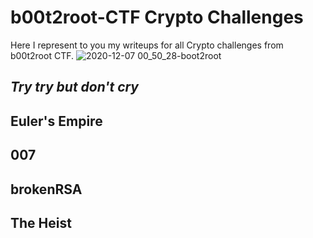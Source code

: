 # b00t2root-CTF Crypto Challenges

Here I represent to you my writeups for all Crypto challenges from b00t2root CTF.
![2020-12-07 00_50_28-boot2root](https://user-images.githubusercontent.com/62826765/101377456-215cdc00-38b2-11eb-9146-1ada39a974df.png)

## _Try try but don't cry_

## Euler's Empire

## 007

## brokenRSA

## The Heist


